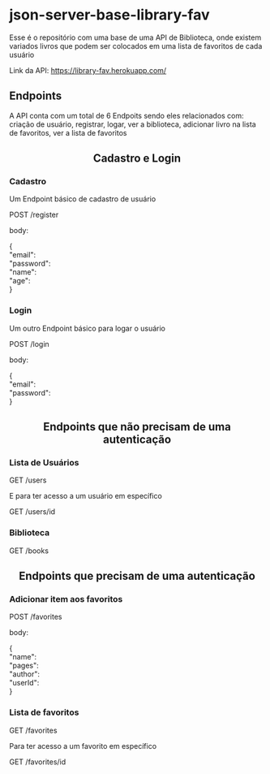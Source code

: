 # json-server-base-library-fav

Esse é o repositório com uma base de uma API de Biblioteca, onde existem variados livros que podem ser colocados em uma lista de favoritos de cada usuário



Link da API: https://library-fav.herokuapp.com/

## Endpoints

A API conta com um total de 6 Endpoits sendo eles relacionados com: criação de usuário, registrar, logar, ver a biblioteca, adicionar livro na lista de favoritos, ver a lista de favoritos

<h2 align ='center'> Cadastro e Login </h2>

### Cadastro

Um Endpoint básico de cadastro de usuário

POST /register <br/>

body:

{ <br/>
"email":<br/>
"password":<br/>
"name":<br/>
"age":<br/>
}<br/>

### Login

Um outro Endpoint básico para logar o usuário

POST /login <br/>

body:

{<br/>
"email":<br/>
"password":<br/>
}<br/>

<h2 align ='center'> Endpoints que não precisam de uma autenticação </h2>

### Lista de Usuários

GET /users <br/>

E para ter acesso a um usuário em específico

GET /users/id <br/>

### Biblioteca

GET /books <br/>

<h2 align ='center'> Endpoints que precisam de uma autenticação </h2>

### Adicionar item aos favoritos

POST /favorites <br/>

body:

{<br/>
"name":<br/>
"pages":<br/>
"author":<br/>
"userId":<br/>
}<br/>

### Lista de favoritos

GET /favorites <br/>

Para ter acesso a um favorito em específico

GET /favorites/id <br/>
